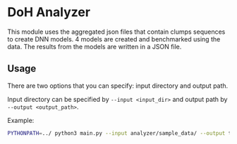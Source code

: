 # DoH Analyzer
This module uses the aggregated json files that contain clumps sequences to create DNN models.
4 models are created and benchmarked using the data. The results from the models are written in a JSON file.

## Usage
There are two options that you can specify: input directory and output path.

Input directory can be specified by `--input <input_dir>` and output path by `--output <output_path>`. 

Example:
```bash
PYTHONPATH=../ python3 main.py --input analyzer/sample_data/ --output test.json
```
